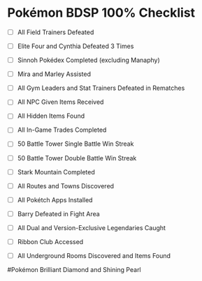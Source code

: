 # Pokémon BDSP 100% Checklist

- [ ] All Field Trainers Defeated
- [ ] Elite Four and Cynthia Defeated 3 Times
- [ ] Sinnoh Pokédex Completed (excluding Manaphy)
- [ ] Mira and Marley Assisted
- [ ] All Gym Leaders and Stat Trainers Defeated in Rematches
- [ ] All NPC Given Items Received
- [ ] All Hidden Items Found
- [ ] All In-Game Trades Completed
- [ ] 50 Battle Tower Single Battle Win Streak
- [ ] 50 Battle Tower Double Battle Win Streak
- [ ] Stark Mountain Completed
- [ ] All Routes and Towns Discovered
- [ ] All Pokétch Apps Installed
- [ ] Barry Defeated in Fight Area
- [ ] All Dual and Version-Exclusive Legendaries Caught
- [ ] Ribbon Club Accessed
- [ ] All Underground Rooms Discovered and Items Found


#Pokémon Brilliant Diamond and Shining Pearl